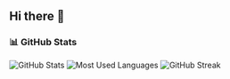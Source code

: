## Hi there 👋

<!--
**Ho-01/Ho-01** is a ✨ _special_ ✨ repository because its `README.md` (this file) appears on your GitHub profile.

Here are some ideas to get you started:

- 🔭 I’m currently working on ...
- 🌱 I’m currently learning ...
- 👯 I’m looking to collaborate on ...
- 🤔 I’m looking for help with ...
- 💬 Ask me about ...
- 📫 How to reach me: ...
- 😄 Pronouns: ...
- ⚡ Fun fact: ...
-->

### 📊 GitHub Stats
![GitHub Stats](https://github-readme-stats.vercel.app/api?username=your-github-username&show_icons=true&theme=radical)
![Most Used Languages](https://github-readme-stats.vercel.app/api/top-langs/?username=your-github-username&layout=compact&theme=radical)
![GitHub Streak](https://github-readme-streak-stats.herokuapp.com/?user=your-github-username&theme=radical)
